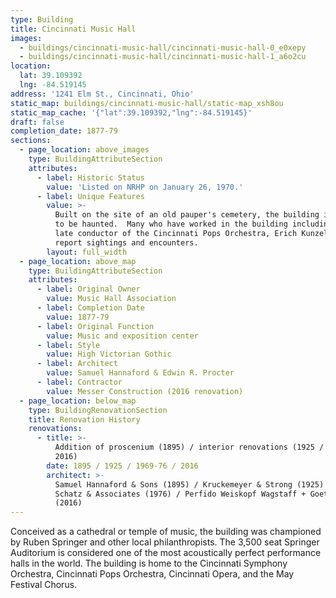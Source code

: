 ```yaml
---
type: Building
title: Cincinnati Music Hall
images:
  - buildings/cincinnati-music-hall/cincinnati-music-hall-0_e0xepy
  - buildings/cincinnati-music-hall/cincinnati-music-hall-1_a6o2cu
location:
  lat: 39.109392
  lng: -84.519145
address: '1241 Elm St., Cincinnati, Ohio'
static_map: buildings/cincinnati-music-hall/static-map_xsh8ou
static_map_cache: '{"lat":39.109392,"lng":-84.519145}'
draft: false
completion_date: 1877-79
sections:
  - page_location: above_images
    type: BuildingAttributeSection
    attributes:
      - label: Historic Status
        value: 'Listed on NRHP on January 26, 1970.'
      - label: Unique Features
        value: >-
          Built on the site of an old pauper's cemetery, the building is rumored
          to be haunted.  Many who have worked in the building including the
          late conductor of the Cincinnati Pops Orchestra, Erich Kunzel, have
          report sightings and encounters.
        layout: full_width
  - page_location: above_map
    type: BuildingAttributeSection
    attributes:
      - label: Original Owner
        value: Music Hall Association
      - label: Completion Date
        value: 1877-79
      - label: Original Function
        value: Music and exposition center
      - label: Style
        value: High Victorian Gothic
      - label: Architect
        value: Samuel Hannaford & Edwin R. Procter
      - label: Contractor
        value: Messer Construction (2016 renovation)
  - page_location: below_map
    type: BuildingRenovationSection
    title: Renovation History
    renovations:
      - title: >-
          Addition of proscenium (1895) / interior renovations (1925 / 1976 /
          2016)
        date: 1895 / 1925 / 1969-76 / 2016
        architect: >-
          Samuel Hannaford & Sons (1895) / Kruckemeyer & Strong (1925) / George
          Schatz & Associates (1976) / Perfido Weiskopf Wagstaff + Goettel
          (2016)
---
```


Conceived as a cathedral or temple of music, the building was championed by Ruben Springer and other local philanthropists. The 3,500 seat Springer Auditorium is considered one of the most acoustically perfect performance halls in the world. The building is home to the Cincinnati Symphony Orchestra, Cincinnati Pops Orchestra, Cincinnati Opera, and the May Festival Chorus.
